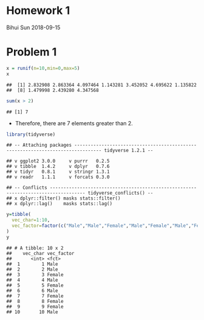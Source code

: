 Homework 1
================
Bihui Sun
2018-09-15

Problem 1
=========

``` r
x = runif(n=10,min=0,max=5)
x
```

    ##  [1] 2.832908 2.863364 4.097464 1.143281 3.452052 4.695622 1.135822
    ##  [8] 1.479998 2.439280 4.347568

``` r
sum(x > 2)
```

    ## [1] 7

-   Therefore, there are 7 elements greater than 2.

``` r
library(tidyverse)
```

    ## -- Attaching packages -------------------------------------------------------------------------------- tidyverse 1.2.1 --

    ## v ggplot2 3.0.0     v purrr   0.2.5
    ## v tibble  1.4.2     v dplyr   0.7.6
    ## v tidyr   0.8.1     v stringr 1.3.1
    ## v readr   1.1.1     v forcats 0.3.0

    ## -- Conflicts ----------------------------------------------------------------------------------- tidyverse_conflicts() --
    ## x dplyr::filter() masks stats::filter()
    ## x dplyr::lag()    masks stats::lag()

``` r
y=tibble(
  vec_char=1:10,
  vec_factor=factor(c("Male","Male","Female","Male","Female","Male","Female","Female","Female","Male"))
)
y
```

    ## # A tibble: 10 x 2
    ##    vec_char vec_factor
    ##       <int> <fct>     
    ##  1        1 Male      
    ##  2        2 Male      
    ##  3        3 Female    
    ##  4        4 Male      
    ##  5        5 Female    
    ##  6        6 Male      
    ##  7        7 Female    
    ##  8        8 Female    
    ##  9        9 Female    
    ## 10       10 Male
